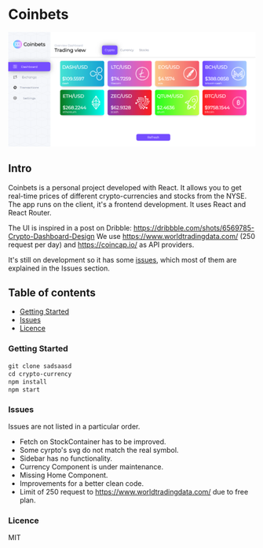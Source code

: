   <h1>Coinbets</h1>

  <img src="/public/images/Coinbets.PNG">

<h2>Intro</h2>

Coinbets is a personal project developed with React. It allows you to get real-time prices of different crypto-currencies and stocks from the NYSE. The app runs on the client, it's a frontend development. It uses React and React Router.

The UI is inspired in a post on Dribble: https://dribbble.com/shots/6569785-Crypto-Dashboard-Design
We use https://www.worldtradingdata.com/ (250 request per day) and https://coincap.io/ as API providers.

It's still on development so it has some [issues](#issues), which most of them are explained in the Issues section.

<h2>Table of contents</h2>

- [Getting Started](#start)
- [Issues](#issues)
- [Licence](#licence)

<a name='start'></a>

<h3>Getting Started</h3>

```
git clone sadsaasd
cd crypto-currency
npm install
npm start
```

<a name='issues'></a>

<h3>Issues</h3>

Issues are not listed in a particular order.

- Fetch on StockContainer has to be improved.
- Some cyrpto's svg do not match the real symbol.
- Sidebar has no functionality.
- Currency Component is under maintenance.
- Missing Home Component.
- Improvements for a better clean code.
- Limit of 250 request to https://www.worldtradingdata.com/ due to free plan.

<a name='licence'></a>

<h3>Licence</h3>

MIT
